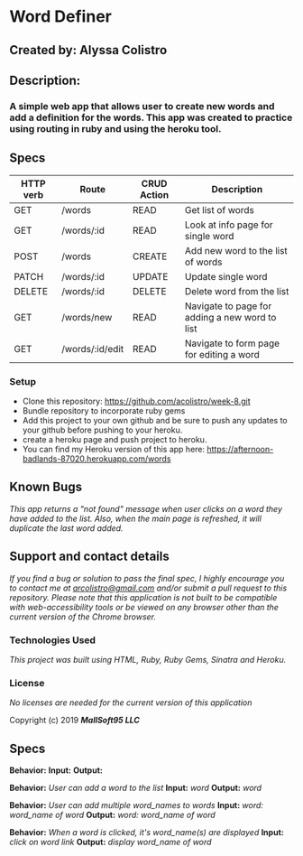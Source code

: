 # Word Definer
## Created by: Alyssa Colistro

## Description:
### A simple web app that allows user to create new words and add a definition for the words. This app was created to practice using routing in ruby and using the heroku tool.

## Specs
|HTTP verb|Route|CRUD Action|Description|
|---|---|---|---|
|GET|/words|READ|Get list of words|
|GET|/words/:id|READ|Look at info page for single word|
|POST|/words|CREATE|Add new word to the list of words|
|PATCH|/words/:id|UPDATE|Update single word|
|DELETE|/words/:id|DELETE|Delete word from the list|
|GET|/words/new|READ|Navigate to page for adding a new word to list|
|GET|/words/:id/edit|READ|Navigate to form page for editing a word

### Setup
* Clone this repository: https://github.com/acolistro/week-8.git
* Bundle repository to incorporate ruby gems
* Add this project to your own github and be sure to push any updates to your github before pushing to your heroku.
* create a heroku page and push project to heroku.
* You can find my Heroku version of this app here: https://afternoon-badlands-87020.herokuapp.com/words

## Known Bugs

_This app returns a "not found" message when user clicks on a word they have added to the list. Also, when the main page is refreshed, it will duplicate the last word added._

## Support and contact details

_If you find a bug or solution to pass the final spec, I highly encourage you to contact me at arcolistro@gmail.com and/or submit a pull request to this repository. Please note that this application is not built to be compatible with web-accessibility tools or be viewed on any browser other than the current version of the Chrome browser._

### Technologies Used
_This project was built using HTML, Ruby, Ruby Gems, Sinatra and Heroku._

### License
*No licenses are needed for the current version of this application*

Copyright (c) 2019 **_MallSoft95 LLC_**




## Specs

**Behavior:**
**Input:**
**Output:**

**Behavior:** _User can add a word to the list_
**Input:** _word_
**Output:** _word_

**Behavior:** _User can add multiple word_names to words_
**Input:** _word: word_name of word_
**Output:** _word: word_name of word_

**Behavior:** _When a word is clicked, it's word_name(s) are displayed_
**Input:** _click on word link_
**Output:** _display word_name of word_
